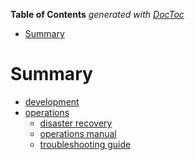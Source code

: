 <!-- START doctoc generated TOC please keep comment here to allow auto update -->
<!-- DON'T EDIT THIS SECTION, INSTEAD RE-RUN doctoc TO UPDATE -->
**Table of Contents**  *generated with [DocToc](https://github.com/thlorenz/doctoc)*

- [Summary](#summary)

<!-- END doctoc generated TOC please keep comment here to allow auto update -->

# Summary

- [development]()
- [operations]()
  - [disaster recovery](operations/disaster-recovery.md)
  - [operations manual](operations/operations-manual.md)
  - [troubleshooting guide](operations/troubleshooting-guide.md)